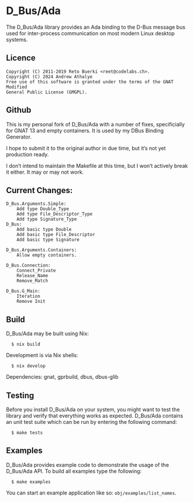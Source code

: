 D\_Bus/Ada
=========

The D\_Bus/Ada library provides an Ada binding to the D-Bus message bus used for
inter-process communication on most modern Linux desktop systems.


Licence
-------
```
Copyright (C) 2011-2019 Reto Buerki <reet@codelabs.ch>.
Copyright (C) 2024 Andrew Athalye
Free use of this software is granted under the terms of the GNAT Modified
General Public License (GMGPL).
```

Github
------
This is my personal fork of D\_Bus/Ada with a number of fixes, specificially for
GNAT 13 and empty containers. It is used by my DBus Binding Generator.

I hope to submit it to the original author in due time, but it’s not yet
production ready.

I don’t intend to maintain the Makefile at this time, but I won’t actively break
it either. It may or may not work.

Current Changes:
----------------
```
D_Bus.Arguments.Simple:
    Add type Double_Type
    Add type File_Descriptor_Type
    Add type Signature_Type
D_Bus:
    Add basic type Double
    Add basic type File_Descriptor
    Add basic type Signature

D_Bus.Arguments.Containers:
    Allow empty containers.

D_Bus.Connection:
    Connect_Private
    Release_Name
    Remove_Match

D_Bus.G_Main:
    Iteration
    Remove Init
```

Build
-----
D\_Bus/Ada may be built using Nix:

```
  $ nix build
```

Development is via Nix shells:

```
  $ nix develop
```

Dependencies: gnat, gprbuild, dbus, dbus-glib

Testing
-------
Before you install D\_Bus/Ada on your system, you might want to test the library
and verify that everything works as expected. D\_Bus/Ada contains an unit test
suite which can be run by entering the following command:

```
  $ make tests
```

Examples
--------
D\_Bus/Ada provides example code to demonstrate the usage of the D\_Bus/Ada API.
To build all examples type the following:

```
  $ make examples
```

You can start an example application like so: `obj/examples/list_names`.
